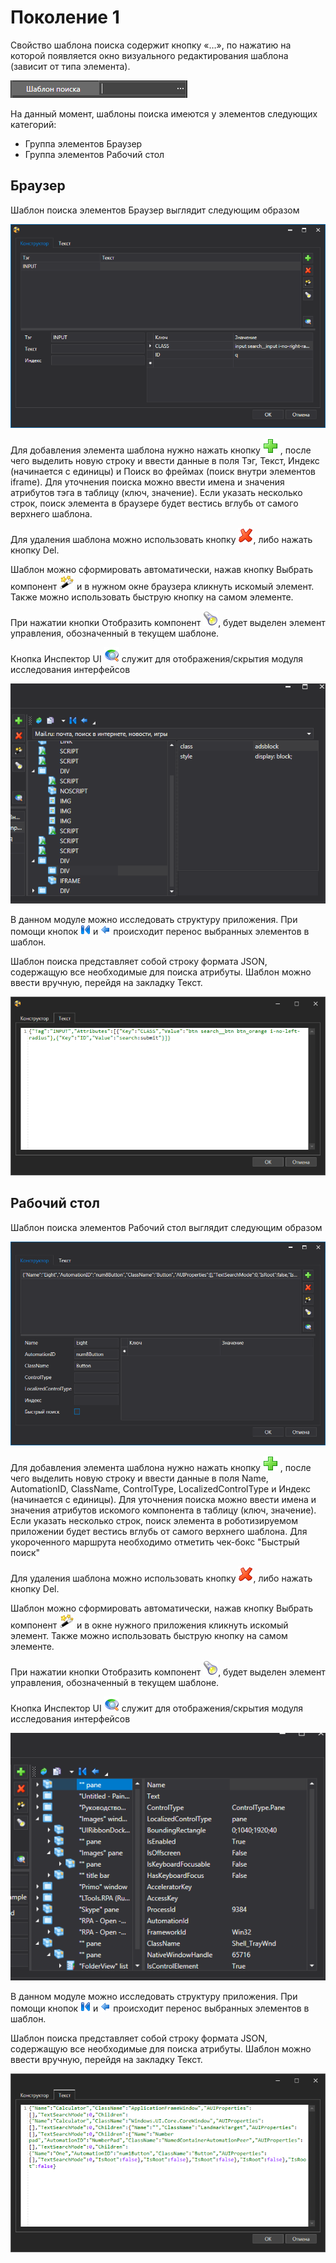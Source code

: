 # Поколение 1

Свойство шаблона поиска содержит кнопку «…», по нажатию на которой появляется окно визуального редактирования шаблона (зависит от типа элемента).

![](<../../../.gitbook/assets/0 (167).png>)

На данный момент, шаблоны поиска имеются у элементов следующих категорий:

* Группа элементов Браузер
* Группа элементов Рабочий стол

## Браузер

Шаблон поиска элементов Браузер выглядит следующим образом

![](<../../../.gitbook/assets/1 (138).png>)

Для добавления элемента шаблона нужно нажать кнопку ![](<../../../.gitbook/assets/12 (2) (3) (2) (1) (1).png>) , после чего выделить новую строку и ввести данные в поля Тэг, Текст, Индекс (начинается с единицы) и Поиск во фреймах (поиск внутри элементов iframe). Для уточнения поиска можно ввести имена и значения атрибутов тэга в таблицу (ключ, значение). Если указать несколько строк, поиск элемента в браузере будет вестись вглубь от самого верхнего шаблона.

Для удаления шаблона можно использовать кнопку ![](<../../../.gitbook/assets/13 (1) (1) (2) (2) (1) (2).png>), либо нажать кнопку Del.

Шаблон можно сформировать автоматически, нажав кнопку Выбрать компонент ![](<../../../.gitbook/assets/14 (1) (2) (2) (1) (2).png>) и в нужном окне браузера кликнуть искомый элемент. Также можно использовать быструю кнопку на самом элементе.

При нажатии кнопки Отобразить компонент ![](<../../../.gitbook/assets/15 (1) (1) (2).png>), будет выделен элемент управления, обозначенный в текущем шаблоне.

Кнопка Инспектор UI ![](<../../../.gitbook/assets/6 (2).png>) служит для отображения/скрытия модуля исследования интерфейсов

![](<../../../.gitbook/assets/7 (6).png>)

В данном модуле можно исследовать структуру приложения. При помощи кнопок ![](<../../../.gitbook/assets/18 (1) (2) (2) (1) (1).png>) и ![](<../../../.gitbook/assets/19 (1) (2) (2) (1).png>) происходит перенос выбранных элементов в шаблон.

Шаблон поиска представляет собой строку формата JSON, содержащую все необходимые для поиска атрибуты. Шаблон можно ввести вручную, перейдя на закладку Текст.

![](<../../../.gitbook/assets/10 (1).png>)

## Рабочий стол

Шаблон поиска элементов Рабочий стол выглядит следующим образом

![](<../../../.gitbook/assets/шаблон поиска(десктоп).png>)

Для добавления элемента шаблона нужно нажать кнопку ![](<../../../.gitbook/assets/12 (2) (3) (2) (1) (2).png>) , после чего выделить новую строку и ввести данные в поля Name, AutomationID, ClassName, ControlType, LocalizedControlType и Индекс (начинается с единицы). Для уточнения поиска можно ввести имена и значения атрибутов искомого компонента в таблицу (ключ, значение). Если указать несколько строк, поиск элемента в роботизируемом приложении будет вестись вглубь от самого верхнего шаблона. Для укороченного маршрута необходимо отметить чек-бокс "Быстрый поиск"

Для удаления шаблона можно использовать кнопку ![](<../../../.gitbook/assets/13 (1) (1) (2) (2) (1).png>), либо нажать кнопку Del.

Шаблон можно сформировать автоматически, нажав кнопку Выбрать компонент ![](<../../../.gitbook/assets/14 (1) (2) (2) (1).png>) и в окне нужного приложения кликнуть искомый элемент. Также можно использовать быструю кнопку на самом элементе.

При нажатии кнопки Отобразить компонент ![](<../../../.gitbook/assets/15 (1) (1).png>), будет выделен элемент управления, обозначенный в текущем шаблоне.

Кнопка Инспектор UI ![](<../../../.gitbook/assets/16 (1).png>) служит для отображения/скрытия модуля исследования интерфейсов

![](../../../.gitbook/assets/17.png)

В данном модуле можно исследовать структуру приложения. При помощи кнопок ![](<../../../.gitbook/assets/18 (1) (2) (2) (1).png>) и ![](<../../../.gitbook/assets/19 (1) (2) (2) (1) (1).png>) происходит перенос выбранных элементов в шаблон.

Шаблон поиска представляет собой строку формата JSON, содержащую все необходимые для поиска атрибуты. Шаблон можно ввести вручную, перейдя на закладку Текст.

![](../../../.gitbook/assets/20.png)
